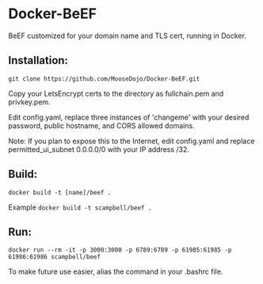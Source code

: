 # Docker-BeEF
BeEF customized for your domain name and TLS cert, running in Docker.

## Installation:

`git clone https://github.com/MooseDojo/Docker-BeEF.git`

Copy your LetsEncrypt certs to the directory as fullchain.pem and privkey.pem.

Edit config.yaml, replace three instances of 'changeme' with your desired password, public hostname, and CORS allowed domains.

Note: If you plan to expose this to the Internet, edit config.yaml and replace permitted_ui_subnet 0.0.0.0/0 with your IP address /32.

## Build:

`docker build -t [name]/beef .`

Example `docker build -t scampbell/beef .`

## Run:

`docker run --rm -it -p 3000:3000 -p 6789:6789 -p 61985:61985 -p 61986:61986 scampbell/beef`

To make future use easier, alias the command in your .bashrc file.
